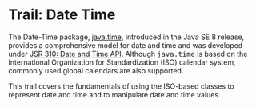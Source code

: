 
# Trail: Date Time


The Date-Time package,
[java.time](https://docs.oracle.com/javase/8/docs/api/java/time/package-summary.html), introduced in the Java SE 8 release, provides a comprehensive model for date and time and was developed under
[JSR 310: Date and Time API](http://jcp.org/en/jsr/detail?id=310). Although <tt>java.time</tt> is based on the International Organization for Standardization (ISO) calendar system, commonly used global calendars are also supported.


This trail covers the fundamentals of using the ISO-based classes to represent date and time and to manipulate date and time values.
